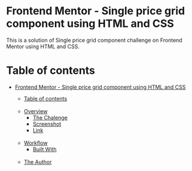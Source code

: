 
# Frontend Mentor - Single price grid component using HTML and CSS
This is a solution of Single price grid component challenge on Frontend Mentor using HTML and CSS.

# Table of contents
<ul>
  <li>
    
  [Frontend Mentor - Single price grid component using HTML and CSS](README.md)<br>
  -  [Table of contents](https://github.com/nikdjem/Single-price-component/edit/main/README.md#table-of-contents)<br><br>
   - [Overview]()<br>                                                                                                                                                                                                         
      - [The Chalenge]()<br>
      - [Screenshot]()<br>
      - [Link]()<br><br>
  - [Workflow]()<br>
    - [Built With]()<br><br>
  - [The Author]()<br>
    
    
  

  </li>
</ul>

